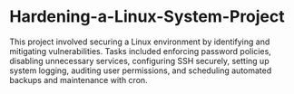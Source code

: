 # Hardening-a-Linux-System-Project
This project involved securing a Linux environment by identifying and mitigating vulnerabilities. Tasks included enforcing password policies, disabling unnecessary services, configuring SSH securely, setting up system logging, auditing user permissions, and scheduling automated backups and maintenance with cron.
